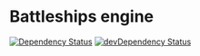 Battleships engine
==================

[![Dependency Status](https://img.shields.io/david/ships-online/battleships-engine.svg)](https://david-dm.org/ships-online/battleships-engine)
[![devDependency Status](https://img.shields.io/david/dev/ships-online/battleships-engine.svg)](https://david-dm.org/ships-online/battleships-engine?type=dev)
